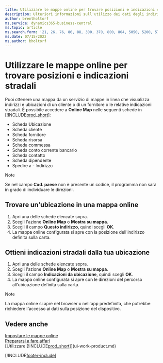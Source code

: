 ```yaml
---
title: Utilizzare le mappe online per trovare posizioni e indicazioni stradali
description: Ulteriori informazioni sull'utilizzo dei dati degli indirizzi in Business Central per ottenere una mappa online con le indicazioni stradali.
author: brentholtorf
ms.service: dynamics365-business-central
ms.topic: article
ms.search.form: '21, 26, 76, 86, 88, 300, 370, 800, 804, 5050, 5200, 5703'
ms.date: 07/15/2022
ms.author: bholtorf
---
```

# <a name="use-online-maps-to-find-locations-and-directions"></a>Utilizzare le mappe online per trovare posizioni e indicazioni stradali

Puoi ottenere una mappa da un servizio di mappe in linea che visualizza indirizzi e ubicazioni di un cliente o di un fornitore o le relative indicazioni stradali. È possibile accedere a **Online Map** nelle seguenti schede in [!INCLUDE[prod_short](includes/prod_short.md)]:

* Scheda Ubicazione
* Scheda cliente
* Scheda fornitore
* Scheda risorsa
* Scheda commessa
* Scheda conto corrente bancario
* Scheda contatto
* Scheda dipendente
* Spedire a - Indirizzo

> [!NOTE]
> Se nel campo **Cod. paese** non è presente un codice, il programma non sarà in grado di individuare le direzioni.

## <a name="find-a-location-in-an-online-map"></a>Trovare un'ubicazione in una mappa online

1. Apri una delle schede elencate sopra.
2. Scegli l'azione **Online Map** o **Mostra su mappa**.
3. Scegli il campo **Questo indirizzo**, quindi scegli **OK**.
4. La mappa online configurata si apre con la posizione dell'indirizzo definita sulla carta.

## <a name="get-route-directions-from-your-location"></a>Ottieni indicazioni stradali dalla tua ubicazione

1. Apri una delle schede elencate sopra.
2. Scegli l'azione **Online Map** o **Mostra su mappa**.
3. Scegli il campo **Indicazioni da ubicazione**, quindi scegli **OK**.
4. La mappa online configurata si apre con le direzioni del percorso all'ubicazione definita sulla carta.

> [!NOTE]
> La mappa online si apre nel browser o nell'app predefinita, che potrebbe richiedere l'accesso ai dati sulla posizione del dispositivo.

## <a name="see-also"></a>Vedere anche

[Impostare le mappe online](across-online-maps-setup.md)  
[Prepararsi a fare affari](ui-get-ready-business.md)  
[Utilizzare [!INCLUDE[prod_short](includes/prod_short.md)]](ui-work-product.md)  

[!INCLUDE[footer-include](includes/footer-banner.md)]
